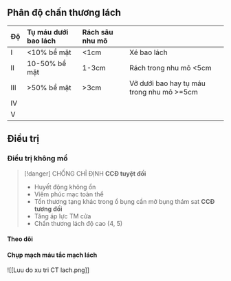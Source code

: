 

## Phân độ chấn thương lách
| Độ | Tụ máu dưới bao lách | Rách sâu nhu mô |                                                  |
|:----|:-------------------------|:-----------------|:-------------------------------------------------|
| I   | &lt;10% bề mặt         | &lt;1cm          | Xé bao lách                                    |
| II  |          10-50% bề mặt |            1-3cm | Rách trong nhu mô &lt;5cm                       |
| III | &gt;50% bề mặt         | &gt;3cm          | Vỡ dưới bao hay tụ máu trong nhu mô &gt;=5cm |
| IV  |                          |                  |                                                  |
| V   |                          |                  |                                                  |  
## Điều trị
### Điều trị không mổ

> [!danger] CHỐNG CHỈ ĐỊNH
> **CCĐ tuyệt đối**
> - Huyết động không ổn
> - Viêm phúc mạc toàn thể
> - Tổn thương tạng khác trong ổ bụng cần mở bụng thám sat
> **CCĐ tương đối**
> - Tăng áp lực TM cửa
> - Chấn thương lách độ cao (4, 5)

#### Theo dõi
#### Chụp mạch máu tắc mạch lách




![[Luu do xu tri CT lach.png]]